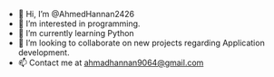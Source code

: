 - 👋 Hi, I’m @AhmedHannan2426
- 👀 I’m interested in programming.
- 🌱 I’m currently learning Python
- 💞️ I’m looking to collaborate on new projects regarding Application development.
- 📫 Contact me at ahmadhannan9064@gmail.com

<!---
Hannan2426/Hannan2426 is a ✨ special ✨ repository because its `README.md` (this file) appears on your GitHub profile.
You can click the Preview link to take a look at your changes.
--->

